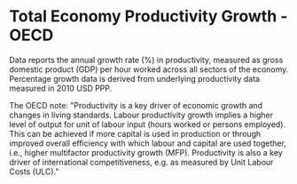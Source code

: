 # Total Economy Productivity Growth - OECD

Data reports the annual growth rate (%) in productivity, measured as gross domestic product (GDP) per hour worked across all sectors of the economy. Percentage growth data is derived from underlying productivity data measured in 2010 USD PPP. 

The OECD note: "Productivity is a key driver of economic growth and changes in living standards. Labour productivity growth implies a higher level of output for unit of labour input (hours worked or persons employed). This can be achieved if more capital is used in production or through improved overall efficiency with which labour and capital are used together, i.e., higher multifactor productivity growth (MFP). Productivity is also a key driver of international competitiveness, e.g. as measured by Unit Labour Costs (ULC)."